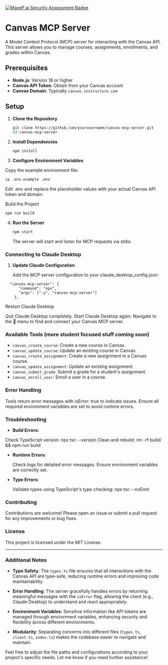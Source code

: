 [![MseeP.ai Security Assessment Badge](https://mseep.net/pr/dmontgomery40-mcp-canvas-lms-badge.png)](https://mseep.ai/app/dmontgomery40-mcp-canvas-lms)


# Canvas MCP Server

A Model Context Protocol (MCP) server for interacting with the Canvas API. This server allows you to manage courses, assignments, enrollments, and grades within Canvas.

## Prerequisites

- **Node.js**: Version 18 or higher
- **Canvas API Token**: Obtain from your Canvas account
- **Canvas Domain**: Typically `canvas.instructure.com`

## Setup

1. **Clone the Repository**

   ```bash
   git clone https://github.com/yourusername/canvas-mcp-server.git
   cd canvas-mcp-server

2. **Install Dependencies**

   ```bash
   npm install
   ```

3. **Configure Environment Variables**

Copy the example environment file:

   ```bash
   cp .env.example .env
   ```

   Edit .env and replace the placeholder values with your actual Canvas API token and domain.

Build the Project

   ```bash
   npm run build
   ```

4. **Run the Server**

   ```bash
   npm start
   ```

   The server will start and listen for MCP requests via stdio.

### Connecting to Claude Desktop

1. **Update Claude Configuration**

   Add the MCP server configuration to your claude_desktop_config.json:

```
  "canvas-mcp-server": {
      "command": "npx",
      "args": ["-y", "canvas-mcp-server"]
    },
```
Restart Claude Desktop

   Quit Claude Desktop completely.
   Start Claude Desktop again.
   Navigate to the 🔌 menu to find and connect your Canvas MCP server.

### Available Tools (more student focused stuff coming soon)

- `canvas_create_course`: Create a new course in Canvas.
- `canvas_update_course`: Update an existing course in Canvas.
- `canvas_create_assignment`: Create a new assignment in a Canvas course.
- `canvas_update_assignment`: Update an existing assignment.
- `canvas_submit_grade`: Submit a grade for a student's assignment.
- `canvas_enroll_user`: Enroll a user in a course.

### Error Handling

Tools return error messages with isError: true to indicate issues.
Ensure all required environment variables are set to avoid runtime errors.

### Troubleshooting

- **Build Errors:**

Check TypeScript version: npx tsc --version
   Clean and rebuild: rm -rf build/ && npm run build

- **Runtime Errors:**

   Check logs for detailed error messages.
   Ensure environment variables are correctly set.

- **Type Errors:**

   Validate types using TypeScript's type checking: npx tsc --noEmit


### Contributing

Contributions are welcome! Please open an issue or submit a pull request for any improvements or bug fixes.

### License
This project is licensed under the MIT License.

---

### Additional Notes

- **Type Safety**: The `types.ts` file ensures that all interactions with the Canvas API are type-safe, reducing runtime errors and improving code maintainability.

- **Error Handling**: The server gracefully handles errors by returning meaningful messages with the `isError` flag, allowing the client (e.g., Claude Desktop) to understand and react appropriately.

- **Environment Variables**: Sensitive information like API tokens are managed through environment variables, enhancing security and flexibility across different environments.

- **Modularity**: Separating concerns into different files (`types.ts`, `client.ts`, `index.ts`) makes the codebase easier to navigate and maintain.

Feel free to adjust the file paths and configurations according to your project's specific needs. Let me know if you need further assistance!